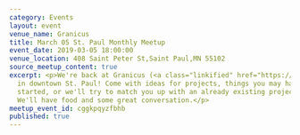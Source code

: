 ```yaml
---
category: Events
layout: event
venue_name: Granicus
title: March 05 St. Paul Monthly Meetup
event_date: 2019-03-05 18:00:00
venue_location: 408 Saint Peter St,Saint Paul,MN 55102
source_meetup_content: true
excerpt: <p>We're back at Granicus (<a class="linkified" href="https://granicus.com">https://granicus.com</a>)
  in downtown St. Paul! Come with ideas for projects, things you may have already
  started, or we'll try to match you up with an already existing project or idea.
  We'll have food and some great conversation.</p>
meetup_event_id: cggkpqyzfbhb
published: true
---
```

